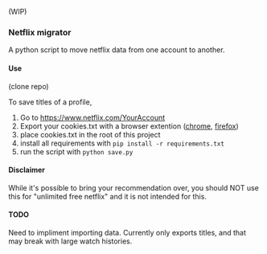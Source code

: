 (WIP)

### Netflix migrator

A python script to move netflix data from one account to another.


#### Use

(clone repo)


To save titles of a profile,

1. Go to https://www.netflix.com/YourAccount
2. Export your cookies.txt with a browser extention ([chrome](https://chrome.google.com/webstore/detail/cookiestxt/njabckikapfpffapmjgojcnbfjonfjfg), [firefox](https://addons.mozilla.org/en-US/firefox/addon/cookies-txt/))
3. place cookies.txt in the root of this project
4. install all requirements with `pip install -r requirements.txt`
4. run the script with `python save.py` 

#### Disclaimer

While it's possible to bring your recommendation over, you should NOT use this for "unlimited free netflix" and it is not intended for this.


#### TODO

Need to impliment importing data. Currently only exports titles, and that may break with large watch histories.